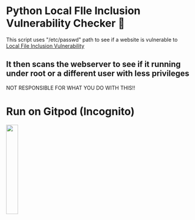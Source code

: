 # Python Local FIle Inclusion Vulnerability Checker 🔎

This script uses "/etc/passwd" path to see if a website is vulnerable to [Local File Inclusion Vulnerability](https://www.acunetix.com/blog/articles/local-file-inclusion-lfi/)

It then scans the webserver to see if it running under root or a different user with less privileges
------------------------------------------------------------------------------------------


NOT RESPONSIBLE FOR WHAT YOU DO WITH THIS!!

# Run on Gitpod (Incognito)
<a href="https://gitpod.io/#https://github.com/Podzied/PyLFI">
<img src="https://gitpod.io/images/gitpod.svg" width=25% />
</a>
